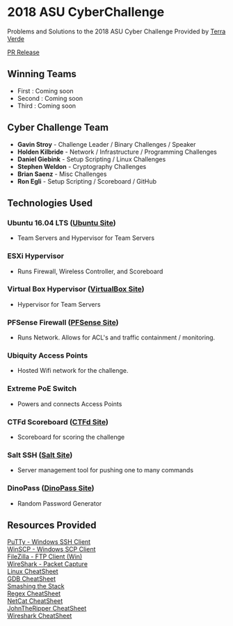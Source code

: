 # 2018 ASU CyberChallenge  
Problems and Solutions to the 2018 ASU Cyber Challenge Provided by <a href='https://www.tvrms.com'>Terra Verde</a>

<a target='_blank' href='https://publicservice.asu.edu/content/cybersecurity-student-challenge'>PR Release</a>

## Winning Teams
- First : Coming soon
- Second : Coming soon
- Third : Coming soon

## Cyber Challenge Team
- **Gavin Stroy** - Challenge Leader / Binary Challenges / Speaker
- **Holden Kilbride** - Network / Infrastructure / Programming Challenges
- **Daniel Giebink** - Setup Scripting / Linux Challenges
- **Stephen Weldon** - Cryptography Challenges
- **Brian Saenz** - Misc Challenges
- **Ron Egli** - Setup Scripting / Scoreboard / GitHub

## Technologies Used  
### Ubuntu 16.04 LTS (<a href='https://www.ubuntu.com/'>Ubuntu Site</a>)
- Team Servers and Hypervisor for Team Servers  
### ESXi Hypervisor 
- Runs Firewall, Wireless Controller, and Scoreboard
### Virtual Box Hypervisor (<a href='https://www.virtualbox.org'>VirtualBox Site</a>)
- Hypervisor for Team Servers
### PFSense Firewall (<a href='https://www.pfsense.org/'>PFSense Site</a>)
- Runs Network. Allows for ACL's and traffic containment / monitoring.
### Ubiquity Access Points
- Hosted Wifi network for the challenge.
### Extreme PoE Switch
- Powers and connects Access Points
### CTFd Scoreboard (<a href='https://ctfd.io/'>CTFd Site</a>)
- Scoreboard for scoring the challenge
### Salt SSH (<a href='https://docs.saltstack.com/en/latest/topics/ssh/'>Salt Site</a>)
- Server management tool for pushing one to many commands
### DinoPass (<a href='http://www.dinopass.com/'>DinoPass Site</a>)
- Random Password Generator


## Resources Provided  
<a target='_blank' href='https://www.chiark.greenend.org.uk/~sgtatham/putty/latest.html'>PuTTy - Windows SSH Client</a>  
<a target='_blank' href='https://winscp.net/eng/download.php'>WinSCP - Windows SCP Client</a>  
<a target='_blank' href='https://filezilla-project.org/'>FileZilla - FTP Client (Win)</a>  
<a target='_blank' href='https://www.wireshark.org/'>WireShark - Packet Capture</a>  
<a target='_blank' href='https://files.fosswire.com/2007/08/fwunixref.pdf'>Linux CheatSheet</a>  
<a target='_blank' href='http://darkdust.net/files/GDB%20Cheat%20Sheet.pdf'>GDB CheatSheet</a>  
<a target='_blank' href='http://www-inst.eecs.berkeley.edu/~cs161/fa08/papers/stack_smashing.pdf'>Smashing the Stack</a>  
<a target='_blank' href='http://www.cbs.dtu.dk/courses/27610/regular-expressions-cheat-sheet-v2.pdf'>Regex CheatSheet</a>  
<a target='_blank' href='https://www.sans.org/security-resources/sec560/netcat_cheat_sheet_v1.pdf'>NetCat CheatSheet</a>  
<a target='_blank' href='https://countuponsecurity.files.wordpress.com/2016/09/jtr-cheat-sheet.pdf'>JohnTheRipper CheatSheet</a>  
<a target='_blank' href='http://packetlife.net/media/library/13/Wireshark_Display_Filters.pdf'>Wireshark CheatSheet</a>  